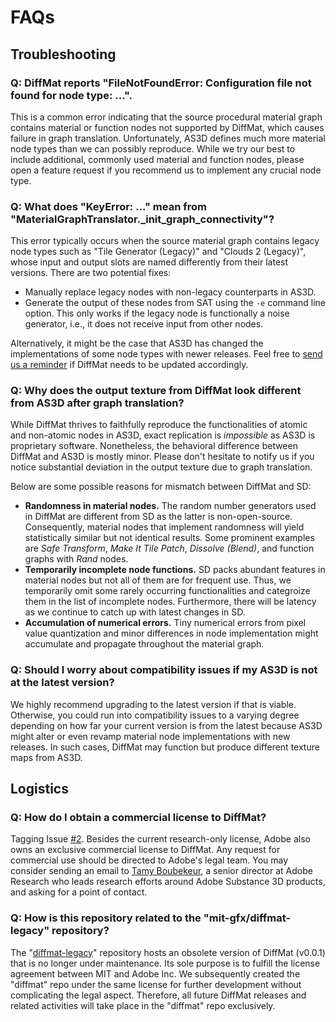 # FAQs

## Troubleshooting

### Q: DiffMat reports "FileNotFoundError: Configuration file not found for node type: ...".

This is a common error indicating that the source procedural material graph contains material or function nodes not supported by DiffMat, which causes failure in graph translation. Unfortunately, AS3D defines much more material node types than we can possibly reproduce. While we try our best to include additional, commonly used material and function nodes, please open a feature request if you recommend us to implement any crucial node type.

### Q: What does "KeyError: ..." mean from "MaterialGraphTranslator._init_graph_connectivity"?

This error typically occurs when the source material graph contains legacy node types such as "Tile Generator (Legacy)" and "Clouds 2 (Legacy)", whose input and output slots are named differently from their latest versions. There are two potential fixes:
* Manually replace legacy nodes with non-legacy counterparts in AS3D.
* Generate the output of these nodes from SAT using the `-e` command line option. This only works if the legacy node is functionally a noise generator, i.e., it does not receive input from other nodes.

Alternatively, it might be the case that AS3D has changed the implementations of some node types with newer releases. Feel free to [send us a reminder](../CONTRIBUTING.md) if DiffMat needs to be updated accordingly.


### Q: Why does the output texture from DiffMat look different from AS3D after graph translation?

While DiffMat thrives to faithfully reproduce the functionalities of atomic and non-atomic nodes in AS3D, exact replication is *impossible* as AS3D is proprietary software. Nonetheless, the behavioral difference between DiffMat and AS3D is mostly minor. Please don't hesitate to notify us if you notice substantial deviation in the output texture due to graph translation.

Below are some possible reasons for mismatch between DiffMat and SD:
* **Randomness in material nodes.** The random number generators used in DiffMat are different from SD as the latter is non-open-source. Consequently, material nodes that implement randomness will yield statistically similar but not identical results. Some prominent examples are *Safe Transform*, *Make It Tile Patch*, *Dissolve (Blend)*, and function graphs with *Rand* nodes.
* **Temporarily incomplete node functions.** SD packs abundant features in material nodes but not all of them are for frequent use. Thus, we temporarily omit some rarely occurring functionalities and categroize them in the list of incomplete nodes. Furthermore, there will be latency as we continue to catch up with latest changes in SD.
* **Accumulation of numerical errors.** Tiny numerical errors from pixel value quantization and minor differences in node implementation might accumulate and propagate throughout the material graph.

### Q: Should I worry about compatibility issues if my AS3D is not at the latest version?
We highly recommend upgrading to the latest version if that is viable. Otherwise, you could run into compatibility issues to a varying degree depending on how far your current version is from the latest because AS3D might alter or even revamp material node implementations with new releases. In such cases, DiffMat may function but produce different texture maps from AS3D.

## Logistics

### Q: How do I obtain a commercial license to DiffMat?

Tagging Issue [#2](https://github.com/mit-gfx/diffmat/issues/2). Besides the current research-only license, Adobe also owns an exclusive commercial license to DiffMat. Any request for commercial use should be directed to Adobe's legal team. You may consider sending an email to [Tamy Boubekeur](https://perso.telecom-paristech.fr/boubek/), a senior director at Adobe Research who leads research efforts around Adobe Substance 3D products, and asking for a point of contact.

### Q: How is this repository related to the "mit-gfx/diffmat-legacy" repository?

The "[diffmat-legacy](https://github.com/mit-gfx/diffmat-legacy)" repository hosts an obsolete version of DiffMat (v0.0.1) that is no longer under maintenance. Its sole purpose is to fulfill the license agreement between MIT and Adobe Inc. We subsequently created the "diffmat" repo under the same license for further development without complicating the legal aspect. Therefore, all future DiffMat releases and related activities will take place in the "diffmat" repo exclusively.
